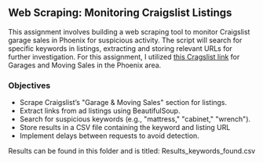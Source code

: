 ## Web Scraping: Monitoring Craigslist Listings

This assignment involves building a web scraping tool to monitor Craigslist garage sales in Phoenix for suspicious activity. The script will search for specific keywords in listings, extracting and storing relevant URLs for further investigation. For this assignment, I utilized [this Cragslist link](https://phoenix.craigslist.org/search/sss?excats=5-2-13-22-2-24-1-23-1-1-1-1-1-1-3-6-10-1-1-1-2-2-8-1-1-1-1-1-4-1-3-1-3-1-1-1-1-7-1-1-1-1-1-1-1-1-1-1-1-1-1-1-1-1-1-1-1-1-1-1-1-1-1-1-1-1-1-1-1-1-1-1-1-1-1-1-1-1-1-1-1-1-1-1-2-1#search=1~gallery~0~0) for Garages and Moving Sales in the Phoenix area.

### Objectives
- Scrape Craigslist’s "Garage & Moving Sales" section for listings.
- Extract links from ad listings using BeautifulSoup.
- Search for suspicious keywords (e.g., "mattress," "cabinet," "wrench").
- Store results in a CSV file containing the keyword and listing URL
- Implement delays between requests to avoid detection.

Results can be found in this folder and is titled: Results_keywords_found.csv
